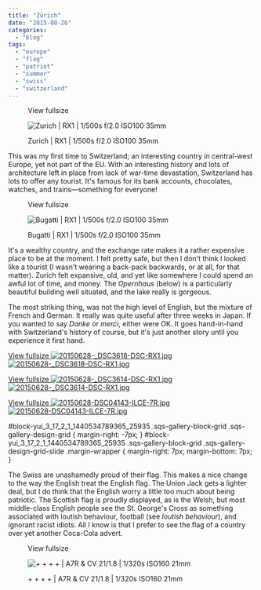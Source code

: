 ```yaml
---
title: "Zürich"
date: "2015-08-26"
categories: 
  - "blog"
tags: 
  - "europe"
  - "flag"
  - "patriot"
  - "summer"
  - "swiss"
  - "switzerland"
---
```


<figure>

View fullsize

![Zurich | RX1 |&nbsp;1/500s f/2.0 ISO100 35mm](/assets/images/e73bd-image-asset.jpeg)

<figcaption>



Zurich | RX1 | 1/500s f/2.0 ISO100 35mm





</figcaption>



</figure>

This was my first time to Switzerland; an interesting country in central-west Europe, yet not part of the EU. With an interesting history and lots of architecture left in place from lack of war-time devastation, Switzerland has lots to offer any tourist. It's famous for its bank accounts, chocolates, watches, and trains—something for everyone!

<figure>

View fullsize

![Bugatti | RX1 |&nbsp;1/500s f/2.0 ISO100 35mm](/assets/images/0230b-image-asset.jpeg)

<figcaption>



Bugatti | RX1 | 1/500s f/2.0 ISO100 35mm





</figcaption>



</figure>

It's a wealthy country, and the exchange rate makes it a rather expensive place to be at the moment. I felt pretty safe, but then I don't think I looked like a tourist (I wasn't wearing a back-pack backwards, or at all, for that matter). Zurich felt expansive, old, and yet like somewhere I could spend an awful lot of time, and money. The _Opernhaus_ (below) is a particularly beautiful building well situated, and the lake really is gorgeous.

The most striking thing, was not the high level of English, but the mixture of French and German. It really was quite useful after three weeks in Japan. If you wanted to say _Danke_ or _merci_, either were OK. It goes hand-in-hand with Switzerland's history of course, but it's just another story until you experience it first hand.

[View fullsize ![20150628-_DSC3618-DSC-RX1.jpg](/assets/images/04f94-20150628-_dsc3618-dsc-rx1.jpg)![20150628-_DSC3618-DSC-RX1.jpg](/assets/images/04f94-20150628-_dsc3618-dsc-rx1.jpg)](https://exportforscript.wordpress.com/wp-content/uploads/2015/08/04f94-20150628-_dsc3618-dsc-rx1.jpg) 

[View fullsize ![20150628-_DSC3614-DSC-RX1.jpg](/assets/images/5fb14-20150628-_dsc3614-dsc-rx1.jpg)![20150628-_DSC3614-DSC-RX1.jpg](/assets/images/5fb14-20150628-_dsc3614-dsc-rx1.jpg)](https://exportforscript.wordpress.com/wp-content/uploads/2015/08/5fb14-20150628-_dsc3614-dsc-rx1.jpg) 

[View fullsize ![20150628-DSC04143-ILCE-7R.jpg](/assets/images/19a01-20150628-dsc04143-ilce-7r.jpg)![20150628-DSC04143-ILCE-7R.jpg](/assets/images/19a01-20150628-dsc04143-ilce-7r.jpg)](https://exportforscript.wordpress.com/wp-content/uploads/2015/08/19a01-20150628-dsc04143-ilce-7r.jpg) 

#block-yui\_3\_17\_2\_1\_1440534789365\_25935 .sqs-gallery-block-grid .sqs-gallery-design-grid { margin-right: -7px; } #block-yui\_3\_17\_2\_1\_1440534789365\_25935 .sqs-gallery-block-grid .sqs-gallery-design-grid-slide .margin-wrapper { margin-right: 7px; margin-bottom: 7px; }

The Swiss are unashamedly proud of their flag. This makes a nice change to the way the English treat the English flag. The Union Jack gets a lighter deal, but I do think that the English worry a little too much about being patriotic. The Scottish flag is proudly displayed, as is the Welsh, but most middle-class English people see the St. George's Cross as something associated with loutish behaviour, football (see _loutish behaviour_), and ignorant racist idiots. All I know is that I prefer to see the flag of a country over yet another Coca-Cola advert.

<figure>

View fullsize

![+ + + + | A7R &amp; CV 21/1.8 |&nbsp;1/320s ISO160 21mm&nbsp;](/assets/images/9a6c9-image-asset.jpeg)

<figcaption>



\+ + + + | A7R & CV 21/1.8 | 1/320s ISO160 21mm 





</figcaption>



</figure>
